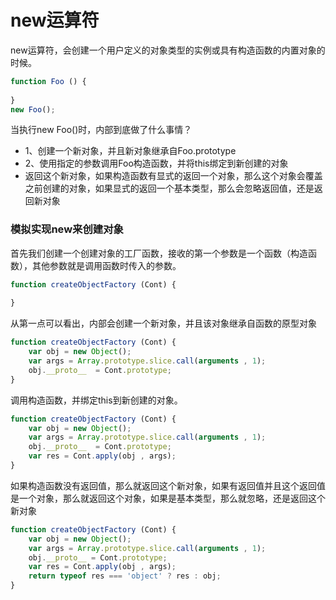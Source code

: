 # new运算符
new运算符，会创建一个用户定义的对象类型的实例或具有构造函数的内置对象的时候。

```javascript
function Foo () {
    
}
new Foo();
```
当执行new Foo()时，内部到底做了什么事情？
- 1、创建一个新对象，并且新对象继承自Foo.prototype
- 2、使用指定的参数调用Foo构造函数，并将this绑定到新创建的对象
- 返回这个新对象，如果构造函数有显式的返回一个对象，那么这个对象会覆盖之前创建的对象，如果显式的返回一个基本类型，那么会忽略返回值，还是返回新对象
### 模拟实现new来创建对象
首先我们创建一个创建对象的工厂函数，接收的第一个参数是一个函数（构造函数），其他参数就是调用函数时传入的参数。
```javascript
function createObjectFactory (Cont) {
    
}
```
从第一点可以看出，内部会创建一个新对象，并且该对象继承自函数的原型对象

```javascript
function createObjectFactory (Cont) {
    var obj = new Object();
    var args = Array.prototype.slice.call(arguments , 1);
    obj.__proto__  = Cont.prototype;
}
```
调用构造函数，并绑定this到新创建的对象。

```javascript
function createObjectFactory (Cont) {
    var obj = new Object();
    var args = Array.prototype.slice.call(arguments , 1);
    obj.__proto__  = Cont.prototype;
    var res = Cont.apply(obj , args);
}
```
如果构造函数没有返回值，那么就返回这个新对象，如果有返回值并且这个返回值是一个对象，那么就返回这个对象，如果是基本类型，那么就忽略，还是返回这个新对象

```javascript
function createObjectFactory (Cont) {
    var obj = new Object();
    var args = Array.prototype.slice.call(arguments , 1);
    obj.__proto__ = Cont.prototype;
    var res = Cont.apply(obj , args);
    return typeof res === 'object' ? res : obj;
}
```
